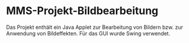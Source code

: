 # MMS-Projekt-Bildbearbeitung

Das Projekt enthält ein Java Applet zur Bearbeitung von Bildern bzw. zur Anwendung von Bildeffekten. Für das GUI wurde Swing verwendet.
